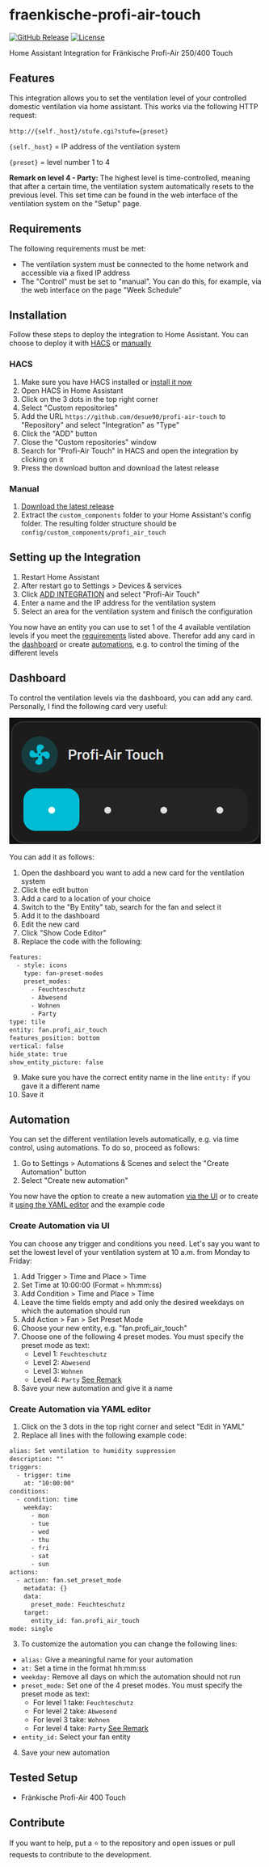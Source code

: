 # fraenkische-profi-air-touch

[![GitHub Release](https://img.shields.io/github/release/desue90/profi-air-touch.svg)](https://github.com/desue90/profi-air-touch/releases)
[![License](https://img.shields.io/github/license/desue90/profi-air-touch.svg)](https://github.com/desue90/profi-air-touch/blob/main/LICENSE)

Home Assistant Integration for Fränkische Profi-Air 250/400 Touch

## Features

This integration allows you to set the ventilation level of your controlled domestic ventilation via home assistant. This works via the following HTTP request:

`http://{self._host}/stufe.cgi?stufe={preset}`

`{self._host}` = IP address of the ventilation system

`{preset}` = level number 1 to 4

**Remark on level 4 - Party:**
The highest level is time-controlled, meaning that after a certain time, the ventilation system automatically resets to the previous level. This set time can be found in the web interface of the ventilation system on the "Setup" page.

## Requirements

The following requirements must be met:
* The ventilation system must be connected to the home network and accessible via a fixed IP address
* The "Control" must be set to "manual". You can do this, for example, via the web interface on the page "Week Schedule"

## Installation

Follow these steps to deploy the integration to Home Assistant.
You can choose to deploy it with [HACS](#hacs) or [manually](#manual)

### HACS

1. Make sure you have HACS installed or [install it now](https://hacs.xyz/docs/use/download/download/)
2. Open HACS in Home Assistant
3. Click on the 3 dots in the top right corner
4. Select "Custom repositories"
5. Add the URL `https://github.com/desue90/profi-air-touch` to "Repository" and select "Integration" as "Type"
6. Click the "ADD" button
7. Close the "Custom repositories" window
8. Search for "Profi-Air Touch" in HACS and open the integration by clicking on it
9. Press the download button and download the latest release

### Manual

1. [Download the latest release](https://github.com/desue90/profi-air-touch/releases)
2. Extract the `custom_components` folder to your Home Assistant's config folder. The resulting folder structure should be `config/custom_components/profi_air_touch`

## Setting up the Integration

1. Restart Home Assistant
2. After restart go to Settings > Devices & services
3. Click [ADD INTEGRATION](https://my.home-assistant.io/redirect/config_flow_start/?domain=profi_air_touch) and select "Profi-Air Touch"
4. Enter a name and the IP address for the ventilation system
5. Select an area for the ventilation system and finisch the configuration

You now have an entity you can use to set 1 of the 4 available ventilation levels if you meet the [requirements](#requirements) listed above. Therefor add any card in the [dashboard](#dashboard) or create [automations](#automation), e.g. to control the timing of the different levels

## Dashboard

To control the ventilation levels via the dashboard, you can add any card. Personally, I find the following card very useful:

![Tile Card](assets/tile_card.png)

You can add it as follows:
1. Open the dashboard you want to add a new card for the ventilation system
2. Click the edit button
3. Add a card to a location of your choice 
4. Switch to the "By Entity" tab, search for the fan and select it
5. Add it to the dashboard
6. Edit the new card
7. Click "Show Code Editor"
8. Replace the code with the following:
```
features:
  - style: icons
    type: fan-preset-modes
    preset_modes:
      - Feuchteschutz
      - Abwesend
      - Wohnen
      - Party
type: tile
entity: fan.profi_air_touch
features_position: bottom
vertical: false
hide_state: true
show_entity_picture: false
```
9. Make sure you have the correct entity name in the line `entity:` if you gave it a different name
10. Save it

## Automation

You can set the different ventilation levels automatically, e.g. via time control, using automations. To do so, proceed as follows:
1. Go to Settings > Automations & Scenes and select the "Create Automation" button
2. Select "Create new automation"

You now have the option to create a new automation [via the UI](#create-automation-via-ui) or to create it [using the YAML editor](#create-automation-via-yaml-editor) and the example code

### Create Automation via UI

You can choose any trigger and conditions you need. Let's say you want to set the lowest level of your ventilation system at 10 a.m. from Monday to Friday:
1. Add Trigger > Time and Place > Time
2. Set Time at 10:00:00 (Format = hh:mm:ss)
3. Add Condition > Time and Place > Time
4. Leave the time fields empty and add only the desired weekdays on which the automation should run
5. Add Action > Fan > Set Preset Mode
6. Choose your new entity, e.g. "fan.profi_air_touch"
7. Choose one of the following 4 preset modes. You must specify the preset mode as text:
    - Level 1:  `Feuchteschutz`
    - Level 2:  `Abwesend`
    - Level 3:  `Wohnen`
    - Level 4:  `Party`       [See Remark](#features)
8. Save your new automation and give it a name

### Create Automation via YAML editor

1. Click on the 3 dots in the top right corner and select "Edit in YAML"
2. Replace all lines with the following example code:
```
alias: Set ventilation to humidity suppression
description: ""
triggers:
  - trigger: time
    at: "10:00:00"
conditions:
  - condition: time
    weekday:
      - mon
      - tue
      - wed
      - thu
      - fri
      - sat
      - sun
actions:
  - action: fan.set_preset_mode
    metadata: {}
    data:
      preset_mode: Feuchteschutz
    target:
      entity_id: fan.profi_air_touch
mode: single
```
3. To customize the automation you can change the following lines:
 - `alias:`         Give a meaningful name for your automation
 - `at:`            Set a time in the format hh:mm:ss
 - `weekday:`       Remove all days on which the automation should not run
 - `preset_mode:`   Set one of the 4 preset modes. You must specify the preset mode as text:
    - For level 1 take:  `Feuchteschutz`
    - For level 2 take:  `Abwesend`
    - For level 3 take:  `Wohnen`
    - For level 4 take:  `Party`       [See Remark](#features)
 - `entity_id:`     Select your fan entity
4. Save your new automation 

## Tested Setup

* Fränkische Profi-Air 400 Touch

## Contribute

If you want to help, put a ⭐ to the repository and open issues or pull requests to contribute to the development.
